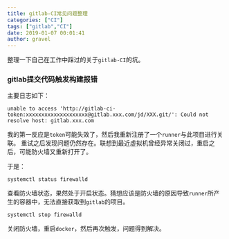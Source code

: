```yaml
---
title: gitlab-CI常见问题整理 
categories: ["CI"]
tags: ["gitlab","CI"]
date: 2019-01-07 00:01:41
author: gravel
---
```


整理一下自己在工作中踩过的关于`gitlab-CI`的坑。

<!--more-->

### gitlab提交代码触发构建报错

主要日志如下：

```
unable to access 'http://gitlab-ci-token:xxxxxxxxxxxxxxxxxxxx@gitlab.xxx.com/jd/XXX.git/': Could not resolve host: gitlab.xxx.com
```

我的第一反应是`token`可能失效了，然后我重新注册了一个`runner`与此项目进行关联。 重试之后发现问题仍然存在。联想到最近虚拟机曾经异常关闭过，重启之后，可能防火墙又重新打开了。

于是：

```
systemctl status firewalld
```

查看防火墙状态，果然处于开启状态。猜想应该是防火墙的原因导致`runner`所产生的容器中，无法直接获取到`gitlab`的项目。

```
systemctl stop firewalld
```

关闭防火墙，重启`docker`，然后再次触发，问题得到解决。